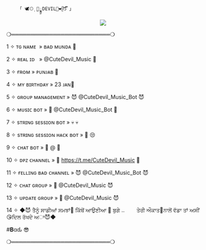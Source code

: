         「 🕊️⃝‌ٖٖٖٖ ‌ٖٖٖٖٖ🦋𑲭𑲭𑲭𑲭𑲭𑲭𑲭𑲭𑲭𑲭𑲭𑲭𑲭𑲭𑲭DEVIL🌸❤️ᥫ᭡፝֟፝֟ 」
</h2>

<p align="center"><a href="https://t.me/CuteDevil_Music"><img src="https://graph.org/file/214a0a41f7d75c0f90758.jpg"></a></p>


❍══════════════════════════❍




1 ✧ ᴛɢ ɴᴀᴍᴇ  » ʙᴀᴅ ᴍᴜɴᴅᴀ 🥵





2 ✧ ʀᴇᴀʟ ɪᴅ   » @CuteDevil_Music  🌸





3 ✧ ғʀᴏᴍ » ᴘᴜɴᴊᴀʙ 💙





4 ✧ ᴍʏ ʙɪʀᴛʜᴅᴀʏ » 23 ᴊᴀɴ🎂





5 ✧ ɢʀᴏᴜᴘ ᴍᴀɴᴀɢᴇᴍᴇɴᴛ » 😈 @CuteDevil_Music_Bot 😈





6 ✧ ᴍᴜsɪᴄ ʙᴏᴛ » 🎸 @CuteDevil_Music_Bot 🎸





7 ✧ sᴛʀɪɴɢ sᴇssɪᴏɴ ʙᴏᴛ » 💀  💀






8 ✧  sᴛʀɪɴɢ sᴇssɪᴏɴ ʜᴀᴄᴋ ʙᴏᴛ » 🚬  😒





9 ✧ ᴄʜᴀᴛ ʙᴏᴛ » 🌉 @ 🌉





10 ✧ ᴅᴘᴢ ᴄʜᴀɴɴᴇʟ » 🥺 https://t.me/CuteDevil_Music 🥺





11 ✧ ғᴇʟʟɪɴɢ ʙᴀᴅ ᴄʜᴀɴɴᴇʟ » 😈 @CuteDevil_Music_Bot 😈





12 ✧ ᴄʜᴀᴛ ɢʀᴏᴜᴘ » 👼 @CuteDevil_Music 😈





13 ✧ ᴜᴘᴅᴀᴛᴇ ɢʀᴏᴜᴘ » 👼 @CuteDevil_Music 😈






14 ✧ ◆😈 ਤੈਨੂੰ ਸਾਡੀਆਂ ਸਮਝਾਂ🤔 ਕਿੱਥੋਂ ਆਉਣੀਆ 🚨  ਬੁਗੇ ..
       ਤੇਰੀ ਔਕਾਤ🤪ਨਾਲੋਂ ਵੱਡਾ ਤਾਂ ਅਸੀਂ 😘ਦਿਲ ਰੱਖਦੇ ਅਾ😈◆


#𝐁αԃ 😎



❍══════════════════════════❍
